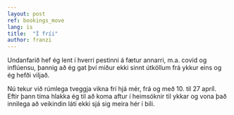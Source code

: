 ```yaml
---
layout: post
ref: bookings_move
lang: is
title:  "Í fríi"
author: franzi
---
```

Undanfarið hef ég lent í hverri pestinni á fætur annarri, m.a. covid og inflúensu, þannig að ég gat því miður ekki sinnt útköllum frá ykkur eins og ég hefði viljað.

Nú tekur við rúmlega tveggja vikna frí hjá mér, frá og með 10. til 27 apríl. Eftir þann tíma hlakka ég til að koma aftur í heimsóknir til ykkar og vona það innilega að veikindin láti ekki sjá sig meira hér í bili.
